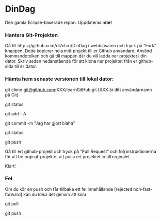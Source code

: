 DinDag
======

Den gamla Eclipse-baserade repon. Uppdateras <b>inte!</b>

<h3>Hantera Git-Projekten</h3>
Gå till https://github.com/di7chro/DinDag i webbläsaren och tryck på "Fork" knappen. Detta kopierar hela mitt projekt till er Github användare. Använd kommandotolken och gå till mappen där du vill ladda ner projektet i din dator. Skriv sedan nedanstående för att klona ner projektet från er github-sida till er dator.


<h3>Hämta hem senaste versionen till lokal dator:</h3>

git clone git@github.com:XXX/learnGitHub.git (XXX är ditt användarnamn på Git)

git status

git add - A

git commit -m "Jag har gjort blaha"

git status

git push

Gå till ert github-projekt och tryck på "Pull Request" och följ instruktionerna för att be orginal-projektet att pulla ert projektet in till orginalet.

Klart!

<h3>Fel</h3>
Om du kör en push och får tillbaka ett fel innehållande [rejected non-fast-forward] kan du lölsa det genom att köra:

git pull

git push
